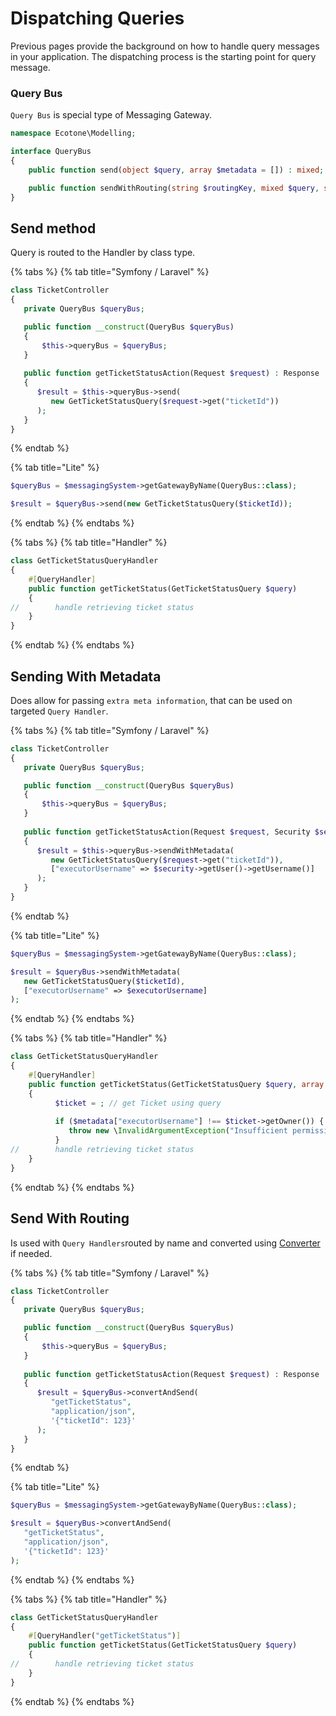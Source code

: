 # Dispatching Queries

Previous pages provide the background on how to handle query messages in your application. The dispatching process is the starting point for query message.

### Query Bus

`Query Bus` is special type of Messaging Gateway. 

```php
namespace Ecotone\Modelling;

interface QueryBus
{
    public function send(object $query, array $metadata = []) : mixed;

    public function sendWithRouting(string $routingKey, mixed $query, string $queryMediaType = MediaType::APPLICATION_X_PHP, array $metadata = []) : mixed;
}
```

## Send method

Query is routed to the Handler by class type.

{% tabs %}
{% tab title="Symfony / Laravel" %}
```php
class TicketController
{
   private QueryBus $queryBus;

   public function __construct(QueryBus $queryBus)
   {
       $this->queryBus = $queryBus;   
   }
   
   public function getTicketStatusAction(Request $request) : Response
   {
      $result = $this->queryBus->send(
         new GetTicketStatusQuery($request->get("ticketId"))
      );
   }
}
```
{% endtab %}

{% tab title="Lite" %}
```php
$queryBus = $messagingSystem->getGatewayByName(QueryBus::class);

$result = $queryBus->send(new GetTicketStatusQuery($ticketId));
```
{% endtab %}
{% endtabs %}

{% tabs %}
{% tab title="Handler" %}
```php
class GetTicketStatusQueryHandler
{   
    #[QueryHandler]
    public function getTicketStatus(GetTicketStatusQuery $query)
    {
//        handle retrieving ticket status
    }   
}
```
{% endtab %}
{% endtabs %}

## Sending With Metadata

Does allow for passing `extra meta information`, that can be used on targeted `Query Handler`.

{% tabs %}
{% tab title="Symfony / Laravel" %}
```php
class TicketController
{
   private QueryBus $queryBus;

   public function __construct(QueryBus $queryBus)
   {
       $this->queryBus = $queryBus;   
   }
   
   public function getTicketStatusAction(Request $request, Security $security) : Response
   {
      $result = $this->queryBus->sendWithMetadata(
         new GetTicketStatusQuery($request->get("ticketId")),
         ["executorUsername" => $security->getUser()->getUsername()]
      );
   }
}
```
{% endtab %}

{% tab title="Lite" %}
```php
$queryBus = $messagingSystem->getGatewayByName(QueryBus::class);

$result = $queryBus->sendWithMetadata(
   new GetTicketStatusQuery($ticketId),
   ["executorUsername" => $executorUsername]
);
```
{% endtab %}
{% endtabs %}

{% tabs %}
{% tab title="Handler" %}
```php
class GetTicketStatusQueryHandler
{   
    #[QueryHandler]
    public function getTicketStatus(GetTicketStatusQuery $query, array $metadata)
    {
          $ticket = ; // get Ticket using query
    
          if ($metadata["executorUsername"] !== $ticket->getOwner()) {
             throw new \InvalidArgumentException("Insufficient permissions")
          }
//        handle retrieving ticket status
    }   
}
```
{% endtab %}
{% endtabs %}

## Send With Routing

Is used with `Query Handlers`routed by name and converted using [Converter](../../messaging/conversion/) if needed.

{% tabs %}
{% tab title="Symfony / Laravel" %}
```php
class TicketController
{
   private QueryBus $queryBus;

   public function __construct(QueryBus $queryBus)
   {
       $this->queryBus = $queryBus;   
   }
   
   public function getTicketStatusAction(Request $request) : Response
   {
      $result = $queryBus->convertAndSend(
         "getTicketStatus", 
         "application/json", 
         '{"ticketId": 123}'
      );
   }
}
```
{% endtab %}

{% tab title="Lite" %}
```php
$queryBus = $messagingSystem->getGatewayByName(QueryBus::class);

$result = $queryBus->convertAndSend(
   "getTicketStatus", 
   "application/json", 
   '{"ticketId": 123}'
);
```
{% endtab %}
{% endtabs %}

{% tabs %}
{% tab title="Handler" %}
```php
class GetTicketStatusQueryHandler
{   
    #[QueryHandler("getTicketStatus")]
    public function getTicketStatus(GetTicketStatusQuery $query)
    {
//        handle retrieving ticket status
    }   
}
```
{% endtab %}
{% endtabs %}

